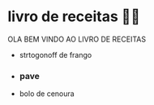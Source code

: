 # livro de receitas :man_cook:

OLA BEM VINDO AO LIVRO DE RECEITAS 

- strtogonoff de frango
- ### pave
- bolo de cenoura
